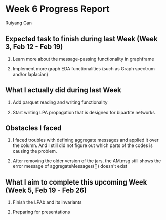# Week 6 Progress Report

Ruiyang Gan

## Expected task to finish during last Week (Week 3, Feb 12 - Feb 19)

1. Learn more about the message-passing functionality in graphframe

2. Implement more graph EDA functionalities (such as Graph spectrum and/or laplacian)

## What I actually did during last Week

1. Add parquet reading and writing functionality

2. Start writing LPA propagation that is designed for bipartite networks

## Obstacles I faced

1. I faced troubles with defining aggregate messages and applied it over the column. And I still did not figure 
out which parts of the codes is causing the problem.

2. After removing the older version of the jars, the AM.msg still shows the error message of aggregateMessages([])
doesn't exist


## What I aim to complete this upcoming Week (Week 5, Feb 19 - Feb 26)

1. Finish the LPAb and its invariants

2. Preparing for presentations


